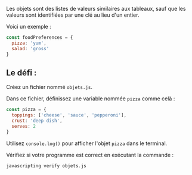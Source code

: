 Les objets sont des listes de valeurs similaires aux tableaux, sauf que les valeurs sont identifiées par une clé au lieu d'un entier.

Voici un exemple :

```js
const foodPreferences = {
  pizza: 'yum',
  salad: 'gross'
}
```

## Le défi :

Créez un fichier nommé `objets.js`.

Dans ce fichier, définissez une variable nommée `pizza` comme celà :

```js
const pizza = {
  toppings: ['cheese', 'sauce', 'pepperoni'],
  crust: 'deep dish',
  serves: 2
}
```

Utilisez `console.log()` pour afficher l'objet `pizza` dans le terminal.

Vérifiez si votre programme est correct en exécutant la commande :

```bash
javascripting verify objets.js
```
